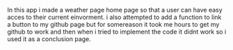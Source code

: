 In this app i made a weather page home page so that a user can have easy acces to their current einvorment.
i also attempted to add a function to link a button to my github page but for somereason it took me hours to get my github to work 
and then when i tried to implement the code it didnt work so i used it as a conclusion page. 
